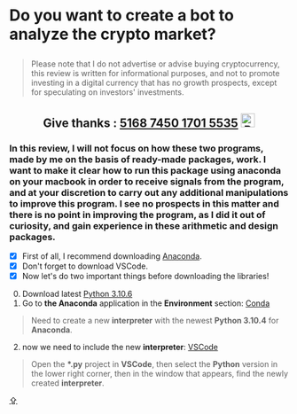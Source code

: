 # <p id="UP">Do you want to create a bot to analyze the crypto market?</p>

> Please note that I do not advertise or advise buying cryptocurrency, this review is written for informational purposes, and not to promote investing in a digital currency that has no growth prospects, except for speculating on investors' investments.

## <p align="center">Give thanks : <a href="5168745017015535">5168&#32;7450&#32;1701&#32;5535</a> <a href="https://en.privatbank.ua/all-ways-to-receive-send-an-international-transfer"><img src="https://upload.wikimedia.org/wikipedia/uk/f/ff/%D0%9B%D0%BE%D0%B3%D0%BE%D1%82%D0%B8%D0%BF_%D0%9F%D1%80%D0%B8%D0%B2%D0%B0%D1%8224.png" width = "25" alt="Privat Bank UA"> </a></p>

### In this review, I will not focus on how these two programs, made by me on the basis of ready-made packages, work. I want to make it clear how to run this package using anaconda on your macbook in order to receive signals from the program, and at your discretion to carry out any additional manipulations to improve this program. I see no prospects in this matter and there is no point in improving the program, as I did it out of curiosity, and gain experience in these arithmetic and design packages.

- [X] First of all, I recommend downloading [Anaconda](https://anaconda.cloud/installers).
- [X] Don't forget to download VSCode.
- [X] Now let's do two important things before downloading the libraries!
0. Download latest [Python 3.10.6](https://www.python.org/downloads/macos/)
1. Go to __the Anaconda__ application in the __Environment__ section: [Conda](https://www.youtube.com/watch?v=x9gu31F1Rc4)
> Need to create a new __interpreter__ with the newest __Python 3.10.4__ for __Anaconda__.

2. now we need to include the new __interpreter__: [VSCode](https://youtube.com/shorts/xrf1rZpjkVc?feature=share)
> Open the __*.py__ project in __VSCode__, then select the __Python__ version in the lower right corner, then in the window that appears, find the newly created __interpreter__.

[⇪](#UP)
